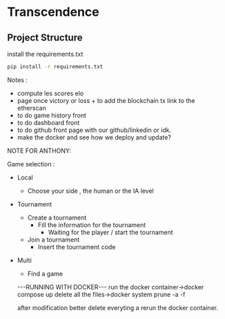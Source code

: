 # Transcendence

## Project Structure


install the requirements.txt
```sh
pip install -r requirements.txt
```
Notes :
- compute les scores elo
- page once victory or loss + to add the blockchain tx link to the etherscan
- to do game history front
- to do dashboard front
- to do github front page with our github/linkedin or idk.
- make the docker and see how we deploy and update?

NOTE FOR ANTHONY:

Game selection :

- Local
  - Choose your side , the human or the IA level
- Tournament
  - Create a tournament
    - Fill the information for the tournament
      - Waiting for the player / start the tournament
  - Join a tournament
    - Insert the tournament code
- Multi
  - Find a game


  ---RUNNING WITH DOCKER---
  run the docker container->docker compose up
  delete all the files->docker system prune -a -f

  after modification better delete everyting a rerun the docker container.

